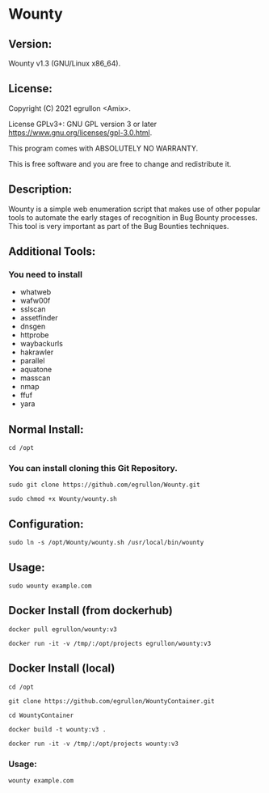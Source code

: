 # Wounty

## Version:
Wounty v1.3 (GNU/Linux x86_64).

## License:
Copyright (C) 2021 egrullon \<Amix\>.

License GPLv3+: GNU GPL version 3 or later https://www.gnu.org/licenses/gpl-3.0.html.

This program comes with ABSOLUTELY NO WARRANTY.

This is free software and you are free to change and redistribute it.

## Description:

Wounty is a simple web enumeration script that makes use of other popular tools to automate the early stages of recognition in Bug Bounty processes. This tool is very important as part of the Bug Bounties techniques.

## Additional Tools:
### You need to install
- whatweb
- wafw00f
- sslscan
- assetfinder
- dnsgen
- httprobe
- waybackurls
- hakrawler
- parallel
- aquatone
- masscan
- nmap
- ffuf
- yara

## Normal Install:
```
cd /opt
```

### You can install cloning this Git Repository.
```
sudo git clone https://github.com/egrullon/Wounty.git
```
```
sudo chmod +x Wounty/wounty.sh
```

## Configuration:
```
sudo ln -s /opt/Wounty/wounty.sh /usr/local/bin/wounty
```

## Usage:
```
sudo wounty example.com
```

## Docker Install (from dockerhub)

```
docker pull egrullon/wounty:v3
```
```
docker run -it -v /tmp/:/opt/projects egrullon/wounty:v3
```

## Docker Install (local)
```
cd /opt
```
```
git clone https://github.com/egrullon/WountyContainer.git
```
```
cd WountyContainer
```
```
docker build -t wounty:v3 .
```
```
docker run -it -v /tmp/:/opt/projects wounty:v3
```
### Usage:
```
wounty example.com
```

